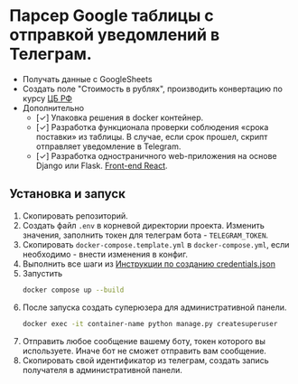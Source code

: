 # Парсер Google таблицы с отправкой уведомлений в Телеграм.

- Получать данные с GoogleSheets
- Создать поле "Стоимость в рублях", производить конвертацию по курсу [ЦБ РФ](https://www.cbr.ru/development/SXML/)
- Дополнительно
    - [&check;] Упаковка решения в docker контейнер.
    - [&check;] Разработка функционала проверки соблюдения «срока поставки» из таблицы. В случае, если срок прошел, скрипт отправляет уведомление в Telegram.
    - [&check;] Разработка одностраничного web-приложения на основе Django или Flask. [Front-end React](https://github.com/ysur67/orders-front).


## Установка и запуск

1. Скопировать репозиторий.
1. Создать файл `.env` в корневой директории проекта. Изменить значения, заполнить токен для телеграм бота - `TELEGRAM_TOKEN`.
1. Скопировать `docker-compose.template.yml` в `docker-compose.yml`, если необходимо - внести изменения в конфиг.
1. Выполнить все шаги из [Инструкции по созданию credentials.json](/docs/GOOGLE.md)
1. Запустить
    ```bash
    docker compose up --build
    ```
1. После запуска создать суперюзера для административной панели.
    ```bash
    docker exec -it container-name python manage.py createsuperuser
    ```
1. Отправить любое сообщение вашему боту, токен которого вы используете. Иначе бот не сможет отправить вам сообщение.
1. Скопировать свой идентификатор из телеграм, создать запись получателя в административной панели.
